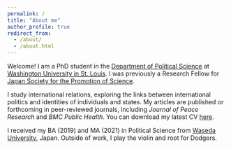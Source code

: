```yaml
---
permalink: /
title: "About me"
author_profile: true
redirect_from: 
  - /about/
  - /about.html
---
```



Welcome! I am a PhD student in the [Department of Political Science](https://polisci.wustl.edu/) at [Washington University in St. Louis](https://wustl.edu/). I was previously a Research Fellow for [Japan Society for the Promotion of Science](https://www.jsps.go.jp/english/e-pd/index.html).

I study international relations, exploring the links between international politics and identities of individuals and states. My articles are published or forthcoming in peer-reviewed journals, including *Journal of Peace Research* and *BMC Public Health*. You can download my latest CV [here](https://wustl.box.com/s/539011sicc6be42sv919p1g2lrdt143e).

I received my BA (2019) and MA (2021) in Political Science from [Waseda University](https://www.waseda.jp/top/en/), Japan. Outside of work, I play the violin and root for Dodgers.
